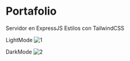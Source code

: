 # Portafolio
Servidor en ExpressJS
Estilos con TailwindCSS

LightMode
![1](https://github.com/Xpronoob/Portafolio/assets/90549766/f1b8a630-df33-4a40-b092-2cb70021b351)

DarkMode
![2](https://github.com/Xpronoob/Portafolio/assets/90549766/e7fdd89a-ff92-4ae0-ac9a-71d27aa4b30a)

